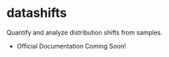 # datashifts
Quantify and analyze distribution shifts from samples.
 - Official Documentation Coming Soon!
